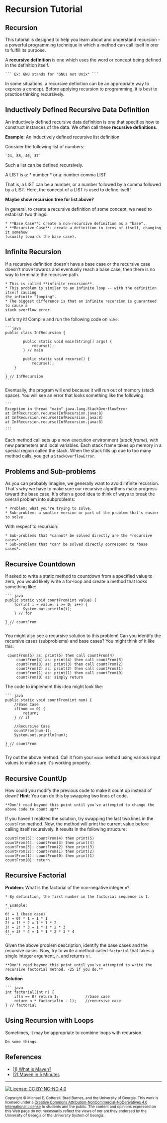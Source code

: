 # Recursion Tutorial

## Recursion

This tutorial is designed to help you learn about and understand recursion - a powerful
programming technique in which a method can call itself in orer to fulfill its purpose.

A **recursive definition** is one which uses the word or concept being defined in the
definition itself.

	``` Ex: GNU stands for "GNUs not Unix" ```

In some situations, a recursive definition can be an appropriate way to express a concept.
Before applying recursion to programming, it is best to practice thinking recursively.

## Inductively Defined Recursive Data Definition

An inductively defined recursive data definition is one that specifies how to construct
instances of the data. We often call these **recursive definitions**.

**Example**: An inductively defined recursive list definition

Consider the following list of numbers:

	`24, 88, 40, 37`

Such a list can be defined recursively. 

A LIST is a:
	* number
	* or a: number comma LIST

That is, a LIST can be a number, or a number followed by a comma followed by a LIST. Here,
the concept of a LIST is used to define itself!

**Maybe show recursion tree for list above?**
    
In general, to create a recursive definition of some concept, we need to establish two things:
	
	* **Base Case**: create a non-recursive definition as a "base".
	* **Recursive Case**: create a definition in terms of itself, changing it somehow 
	(usually towards the base case).

## Infinite Recursion

If a recursive definition doesn't have a base case or the recursive case doesn't move
towards and eventually reach a base case, then there is no way to terminate the recursive
path.

	* This is called **infinite recursion**.
	* This problem is similar to an infinite loop -- with the definition itself causing 
	the infinite "looping".
	* The biggest difference is that an infinite recursion is guaranteed to cause a
	stack overflow error.

Let's try it!  Compile and run the following code on `nike`:

	```java
	public class InfRecursion {

	        public static void main(String[] args) {
        	    recurse();
	        } // main

        	public static void recurse() {
	            recurse();
		}

	} // InfRecursion
	```

Eventually, the program will end because it will run out of memory (stack space). You will
see an error that looks something like the following:

	```
	Exception in thread "main" java.lang.StackOverflowError
	at InfRecursion.recurse(InfRecursion.java:8)
	at InfRecursion.recurse(InfRecursion.java:8)
	at InfRecursion.recurse(InfRecursion.java:8)
	...
	```

Each method call sets up a new execution environment (*stack frame*), with new parameters
and local variables. Each stack frame takes up memory in a special region called the
stack. When the stack fills up due to too many method calls, you get a `StackOverflowError`.

## Problems and Sub-problems

As you can probably imagine, we generally want to avoid infinite recursion.  That's why we have to 
make sure our recursive algorithms make progress toward the base case. It's often a good idea to think
of ways to break the overall problem into subproblems:
	
	* Problem: what you're trying to solve.
	* Sub-problem: a smaller version or part of the problem that's easier to solve.

With respect to recursion:
	
	* Sub-problems that *cannot* be solved directly are the *recursive cases*.
	* Sub-problems that *can* be solved directly correspond to *base cases*.

## Recursive Countdown

If asked to write a static method to countdown from a specified value to zero, you would
likely write a for-loop and create a method that looks something like:

    ``` java
    public static void countFrom(int value) {
        for(int i = value; i >= 0; i++) {
            System.out.println(i);
        } // for
    
    } // countFrom
    ```
    
You might also see a recursive solution to this problem! Can you identify the recursive cases (subproblems)
and base cases? You might think of it like this:

	 countFrom(5) as: print(5) then call countFrom(4)
         countFrom(4) as: print(4) then call countFrom(3)
         countFrom(3) as: print(3) then call countFrom(2)
         countFrom(2) as: print(2) then call countFrom(1)
         countFrom(1) as: print(1) then call countFrom(0)
         countFrom(0) as: simply return

The code to implement this idea might look like:

    ``` java
    public static void countFrom(int num) {
        //Base Case
        if(num == 0) {
            return;
        } // if

        //Recursive Case
        countFrom(num-1);
        System.out.println(num);

    } // countFrom
    ```

Try out the above method. Call it from your `main` method using various input values to
make sure it's working properly.
    
## Recursive CountUp

How could you modify the previous code to make it count up instead of down? **Hint**: You can
do this by swapping two lines of code.


    **Don't read beyond this point until you've attempted to change the above code to count up**


If you haven't realized the solution, try swapping the last two lines in the `countFrom` method.
Now, the method will print the current value before calling itself recursively.  It results in
the following structure:

    countFrom(5): countFrom(4) then print(5)
    countFrom(4): countFrom(3) then print(4)
    countFrom(3): countFrom(2) then print(3)
    countFrom(2): countFrom(1) then print(2)
    countFrom(1): countFrom(0) then print(1)
    countFrom(0): return

## Recursive Factorial

**Problem**: What is the factorial of the non-negative integer `n`?

	* By definition, the first number in the factorial sequence is 1.
	
	* Example:
	```
	0! = 1 (base case)
	1! = 0! * 1 = 1 * 1
	2! = 1! * 2 = 1 * 1 * 2
	3! = 2! * 3 = 1 * 1 * 2 * 3
	4! = 3! * 4 = 1 * 1 * 2 * 3 * 4
	```
	
Given the above problem description, identify the base cases and the recursive cases. Now, try to write a
method called `factorial` that takes a single integer argument, `n`, and returns `n!`.


    **Don't read beyond this point until you've attempted to write the recursive factorial method. -25 if you do.**


**Solution**

	``` java
	int factorial(int n) {
		if(n == 0) return 1;            //base case
		return n * factorial(n - 1);    //recursive case
	} // factorial

## Using Recursion with Loops
Sometimes, it may be appropriate to combine loops with recursion.

    Do some things 
  
## References

* [[1] What is Maven?](https://maven.apache.org/what-is-maven.html)
* [[2] Maven in 5 Minutes](https://maven.apache.org/guides/getting-started/maven-in-five-minutes.html)

<hr/>

[![License: CC BY-NC-ND 4.0](https://img.shields.io/badge/License-CC%20BY--NC--ND%204.0-lightgrey.svg)](http://creativecommons.org/licenses/by-nc-nd/4.0/)

<small>
Copyright &copy; Michael E. Cotterell, Brad Barnes, and the University of Georgia.
This work is licensed under a <a rel="license" href="http://creativecommons.org/licenses/by-nc-nd/4.0/">Creative Commons Attribution-NonCommercial-NoDerivatives 4.0 International License</a> to students and the public.
The content and opinions expressed on this Web page do not necessarily reflect the views of nor are they endorsed by the University of Georgia or the University System of Georgia.
</small>
